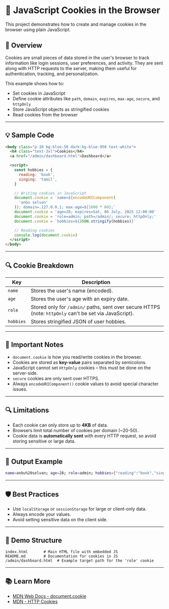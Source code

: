 # 🍪 JavaScript Cookies in the Browser

This project demonstrates how to create and manage cookies in the browser using plain JavaScript.

## 📄 Overview

Cookies are small pieces of data stored in the user's browser to track information like login sessions, user preferences, and activity. They are sent along with HTTP requests to the server, making them useful for authentication, tracking, and personalization.

This example shows how to:

- Set cookies in JavaScript
- Define cookie attributes like `path`, `domain`, `expires`, `max-age`, `secure`, and `httpOnly`
- Store JavaScript objects as stringified cookies
- Read cookies from the browser

---

## 💡 Sample Code

```html
<body class="p-10 bg-blue-50 dark:bg-blue-950 text-white">
  <h4 class="text-3xl">Cookies</h4>
  <a href="/admin/dashboard.html">Dashboard</a>

  <script>
    const hobbies = {
      reading: 'book',
      singing: 'tamil',
    }

    // Writing cookies in JavaScript
    document.cookie = `name=${encodeURIComponent(
      'anbu selvan'
    )}; domain=.127.0.0.1; max-age=${1000 * 60};`
    document.cookie = 'age=28; expires=Sat, 06 July, 2025 12:00:00'
    document.cookie = 'role=admin; path=/admin/; secure; httpOnly;'
    document.cookie = `hobbies=${JSON.stringify(hobbies)}`

    // Reading cookies
    console.log(document.cookie)
  </script>
</body>
```

---

## 🔍 Cookie Breakdown

| Key       | Description                                                                                             |
| --------- | ------------------------------------------------------------------------------------------------------- |
| `name`    | Stores the user's name (encoded).                                                                       |
| `age`     | Stores the user's age with an expiry date.                                                              |
| `role`    | Stored only for `/admin/` paths, sent over secure HTTPS (note: `httpOnly` can't be set via JavaScript). |
| `hobbies` | Stores stringified JSON of user hobbies.                                                                |

---

## 🧠 Important Notes

- `document.cookie` is how you read/write cookies in the browser.
- Cookies are stored as **key-value** pairs separated by semicolons.
- JavaScript cannot set `HttpOnly` cookies – this must be done on the server-side.
- `secure` cookies are only sent over HTTPS.
- Always `encodeURIComponent()` cookie values to avoid special character issues.

---

## 🔍 Limitations

- Each cookie can only store up to **4KB** of data.
- Browsers limit total number of cookies per domain (\~20-50).
- Cookie data is **automatically sent** with every HTTP request, so avoid storing sensitive or large data.

---

## 🧪 Output Example

```bash
name=anbu%20selvan; age=28; role=admin; hobbies={"reading":"book","singing":"tamil"}
```

---

## 🛡️ Best Practices

- Use `localStorage` or `sessionStorage` for large or client-only data.
- Always encode your values.
- Avoid setting sensitive data on the client side.

---

## 📁 Demo Structure

```text
index.html       # Main HTML file with embedded JS
README.md        # Documentation for cookies in JS
/admin/dashboard.html  # Example target path for the 'role' cookie
```

---

## 📚 Learn More

- [MDN Web Docs - document.cookie](https://developer.mozilla.org/en-US/docs/Web/API/Document/cookie)
- [MDN - HTTP Cookies](https://developer.mozilla.org/en-US/docs/Web/HTTP/Cookies)
